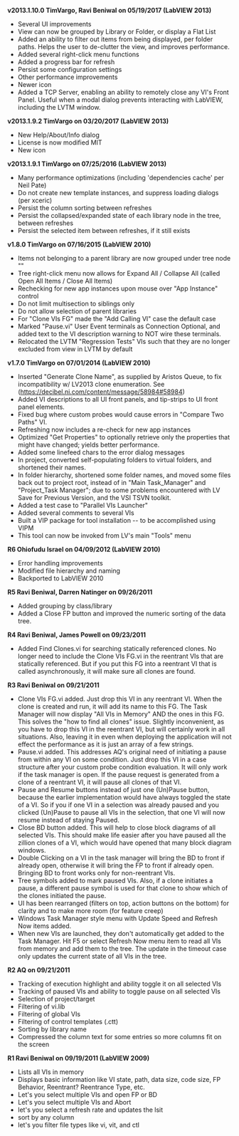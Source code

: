 **v2013.1.10.0 TimVargo, Ravi Beniwal on 05/19/2017 (LabVIEW 2013)**

* Several UI improvements
* View can now be grouped by Library or Folder, or display a Flat List
* Added an ability to filter out items from being displayed, per folder paths.  Helps the user to de-clutter the view, and improves performance.
* Added several right-click menu functions
* Added a progress bar for refresh
* Persist some configuration settings
* Other performance improvements
* Newer icon
* Added a TCP Server, enabling an ability to remotely close any VI's Front Panel.  Useful when a modal dialog prevents interacting with LabVIEW, including the LVTM window.

**v2013.1.9.2 TimVargo on 03/20/2017 (LabVIEW 2013)**

* New Help/About/Info dialog
* License is now modified MIT
* New icon

**v2013.1.9.1 TimVargo on 07/25/2016 (LabVIEW 2013)**

* Many performance optimizations (including 'dependencies cache' per Neil Pate)
* Do not create new template instances, and suppress loading dialogs (per xceric)
* Persist the column sorting between refreshes
* Persist the collapsed/expanded state of each library node in the tree, between refreshes
* Persist the selected item between refreshes, if it still exists

**v1.8.0 TimVargo on 07/16/2015 (LabVIEW 2010)**

* Items not belonging to a parent library are now grouped under tree node "<no parent library>"
* Tree right-click menu now allows for Expand All / Collapse All (called Open All Items / Close All Items)
* Rechecking for new app instances upon mouse over "App Instance" control
* Do not limit multisection to siblings only
* Do not allow selection of parent libraries
* For "Clone VIs FG" made the "Add Calling VI" case the default case
* Marked "Pause.vi" User Event terminals as Connection Optional, and added text to the VI description warning to NOT wire these terminals.
* Relocated the LVTM "Regression Tests" VIs such that they are no longer excluded from view in LVTM by default

**v1.7.0 TimVargo on 07/01/2014 (LabVIEW 2010)**

* Inserted "Generate Clone Name", as supplied by Aristos Queue, to fix incompatibility w/ LV2013 clone enumeration.  See (https://decibel.ni.com/content/message/58984#58984)
* Added VI descriptions to all UI front panels, and tip-strips to UI front panel elements.
* Fixed bug where custom probes would cause errors in "Compare Two Paths" VI.
* Refreshing now includes a re-check for new app instances
* Optimized "Get Properties" to optionally retrieve only the properties that might have changed; yields better performance.
* Added some linefeed chars to the error dialog messages
* In project, converted self-populating folders to virtual folders, and shortened their names.
* In folder hierarchy, shortened some folder names, and moved some files back out to project root, instead of in "Main Task_Manager" and "Project_Task Manager"; due to some problems encountered with LV Save for Previous Version, and the VSI TSVN toolkit.
* Added a test case to "Parallel VIs Launcher"
* Added several comments to several VIs
* Built a VIP package for tool installation -- to be accomplished using VIPM
* This tool can now be invoked from LV's main "Tools" menu

**R6 Ohiofudu Israel on 04/09/2012 (LabVIEW 2010)**

* Error handling improvements
* Modified file hierarchy and naming
* Backported to LabVIEW 2010

**R5 Ravi Beniwal, Darren Natinger on 09/26/2011**

* Added grouping by class/library
* Added a Close FP button and improved the numeric sorting of the data tree.

**R4 Ravi Beniwal, James Powell on 09/23/2011**

* Added Find Clones.vi for searching statically referenced clones.
No longer need to include the Clone VIs FG.vi in the reentrant VIs that are statically referenced.
But if you put this FG into a reentrant VI that is called asynchronously, it will make sure all clones are found. 

**R3 Ravi Beniwal on 09/21/2011**

* Clone VIs FG.vi added. Just drop this VI in any reentrant VI. When the clone is created and run, it will add its name to this FG. The Task Manager will now display "All VIs in Memory" AND the ones in this FG. This solves the "how to find all clones" issue. Slightly inconvenient, as you have to drop this VI in the reentrant VI, but will certainly work in all situations. Also, leaving it in even when deploying the application will not effect the performance as it is just an array of a few strings.
* Pause.vi added. This addresses AQ's original need of initiating a pause from within any VI on some condition. Just drop this VI in a case structure after your custom probe condition evaluation. It will only work if the task manager is open. If the pause request is generated from a clone of a reentrant VI, it will pause all clones of that VI.
* Pause and Resume buttons instead of just one (Un)Pause button, because the earlier implementation would have always toggled the state of a VI. So if you if one VI in a selection was already paused and you clicked (Un)Pause to pause all VIs in the selection, that one VI will now resume instead of staying Paused.
* Close BD button added. This will help to close block diagrams of all selected VIs. This should make life easier after you have paused all the zillion clones of a VI, which would have opened that many block diagram windows.
* Double Clicking on a VI in the task manager will bring the BD to front if already open, otherwise it will bring the FP to front if already open. Bringing BD to front works only for non-reentrant VIs.
* Tree symbols added to mark paused VIs. Also, if a clone initiates a pause, a different pause symbol is used for that clone to show which of the clones initiated the pause.
* UI has been rearranged (filters on top, action buttons on the bottom) for clarity and to make more room (for feature creep)
* Windows Task Manager style menu with Update Speed and Refresh Now items added.
* When new VIs are launched, they don't automatically get added to the Task Manager. Hit F5 or select Refresh Now menu item to read all VIs from memory and add them to the tree. The update in the timeout case only updates the current state of all VIs in the tree.

**R2 AQ on 09/21/2011**

* Tracking of execution highlight and ability toggle it on all selected VIs
* Tracking of paused VIs and ability to toggle pause on all selected VIs
* Selection of project/target
* Filtering of vi.lib
* Filtering of global VIs
* Filtering of control templates (.ctt)
* Sorting by library name
* Compressed the column text for some entries so more columns fit on the screen

**R1 Ravi Beniwal on 09/19/2011 (LabVIEW 2009)**

* Lists all VIs in memory
* Displays basic information like VI state, path, data size, code size, FP Behavior, Reentrant? Reentrance Type, etc.
* Let's you select multiple VIs and open FP or BD
* Let's you select multiple VIs and Abort
* let's you select a refresh rate and updates the lsit
* sort by any column
* let's you filter file types like vi, vit, and ctl
